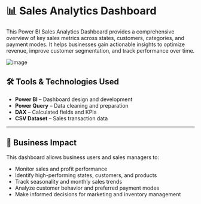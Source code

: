 # 📊 Sales Analytics Dashboard

This Power BI Sales Analytics Dashboard provides a comprehensive overview of key sales metrics across states, customers, categories, and payment modes. It helps businesses gain actionable insights to optimize revenue, improve customer segmentation, and track performance over time.

![image](https://github.com/user-attachments/assets/7876d813-4586-4bea-b21b-33fd3aa7009f)
## 🛠️ Tools & Technologies Used

- **Power BI** – Dashboard design and development  
- **Power Query** – Data cleaning and preparation  
- **DAX** – Calculated fields and KPIs  
- **CSV Dataset** – Sales transaction data

---
## 🚀 Business Impact

This dashboard allows business users and sales managers to:

- Monitor sales and profit performance
- Identify high-performing states, customers, and products
- Track seasonality and monthly sales trends
- Analyze customer behavior and preferred payment modes
- Make informed decisions for marketing and inventory management


